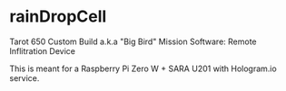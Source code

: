# rainDropCell
Tarot 650 Custom Build a.k.a "Big Bird" 
Mission Software: Remote Inflitration Device

This is meant for a Raspberry Pi Zero W + SARA U201 with Hologram.io service.

